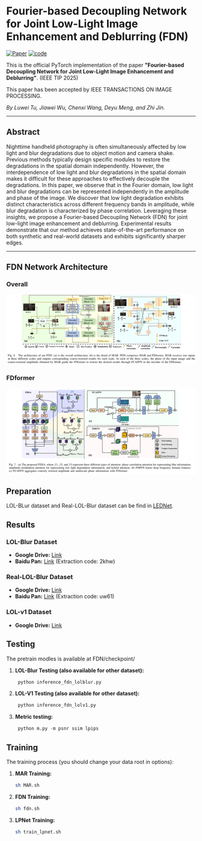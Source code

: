 # Fourier-based Decoupling Network for Joint Low-Light Image Enhancement and Deblurring (FDN)

[![Paper](https://img.shields.io/badge/paper-IEEE-blue)](https://ieeexplore.ieee.org/document/11105001) [![code](https://img.shields.io/badge/code-GitHub-green.svg)](https://github.com/Jabruson/FDN-TIP2025)

This is the official PyTorch implementation of the paper **"Fourier-based Decoupling Network for Joint Low-Light Image Enhancement and Deblurring"**. (IEEE TIP 2025)

This paper has been accepted by IEEE TRANSACTIONS ON IMAGE PROCESSING.

*By Luwei Tu, Jiawei Wu, Chenxi Wang, Deyu Meng, and Zhi Jin.*

---

## Abstract

Nighttime handheld photography is often simultaneously affected by low light and blur degradations due to object motion and camera shake. Previous methods typically design specific modules to restore the degradations in the spatial domain independently. However, the interdependence of low light and blur degradations in the spatial domain makes it difficult for these approaches to effectively decouple the degradations. In this paper, we observe that in the Fourier domain, low light and blur degradations can be represented independently in the amplitude and phase of the image. We discover that low light degradation exhibits distinct characteristics across different frequency bands in amplitude, while blur degradation is characterized by phase correlation. Leveraging these insights, we propose a Fourier-based Decoupling Network (FDN) for joint low-light image enhancement and deblurring. Experimental results demonstrate that our method achieves state-of-the-art performance on both synthetic and real-world datasets and exhibits significantly sharper edges.

---
## FDN Network Architecture
### Overall
![](figs/overall.png "FDN Network Architecture")
### FDformer
![](figs/fdformer.png "FDformer Architecture")
## Preparation
LOL-BLur dataset and Real-LOL-Blur dataset can be find in [LEDNet](https://drive.google.com/file/d/1RhGZxj0crlrEG1z4kQuuxk-yRVP9h9lI/view?usp=drive_link).

## Results

### LOL-Blur Dataset
- **Google Drive:** [Link](https://drive.google.com/file/d/1RhGZxj0crlrEG1z4kQuuxk-yRVP9h9lI/view?usp=drive_link)
- **Baidu Pan:** [Link](https://pan.baidu.com/s/1eDegIuW3YfuX9J9dx-T4Ig) (Extraction code: 2khw)

### Real-LOL-Blur Dataset
- **Google Drive:** [Link](https://drive.google.com/file/d/1jOaUSTRh1OYfNDYPnpHFauP_XlH21Rgv/view?usp=drive_link)
- **Baidu Pan:** [Link](https://pan.baidu.com/s/1zibBq9YPLZ2HGXsvsmOtmA) (Extraction code: uw61)

### LOL-v1 Dataset
- **Google Drive:** [Link](https://drive.google.com/file/d/1P-59kykpinA5MyyniBkTC8x2YT1LolU1/view?usp=drive_link)

## Testing
The pretrain modles is available at FDN/checkpoint/
1. **LOL-Blur Testing (also available for other dataset):**
   ```python
    python inference_fdn_lolblur.py
    ```
2. **LOL-V1 Testing (also available for other dataset):**
   ```python
    python inference_fdn_lolv1.py
    ```
3. **Metric testing:**
   ```python
    python m.py -m psnr ssim lpips
    ```
## Training

The training process (you should change your data root in options):

1.  **MAR Training:**
    ```bash
    sh MAR.sh
    ```

2.  **FDN Training:**
    ```bash
    sh fdn.sh
    ```

3.  **LPNet Training:**
    ```bash
    sh train_lpnet.sh
    ```
